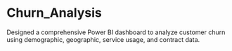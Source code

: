 # Churn_Analysis
Designed a comprehensive Power BI dashboard to analyze customer churn using demographic, geographic, service usage, and contract data.
